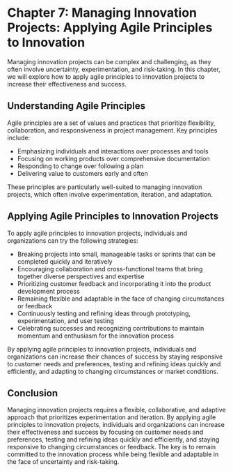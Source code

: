 Chapter 7: Managing Innovation Projects: Applying Agile Principles to Innovation
================================================================================

Managing innovation projects can be complex and challenging, as they often involve uncertainty, experimentation, and risk-taking. In this chapter, we will explore how to apply agile principles to innovation projects to increase their effectiveness and success.

Understanding Agile Principles
------------------------------

Agile principles are a set of values and practices that prioritize flexibility, collaboration, and responsiveness in project management. Key principles include:

* Emphasizing individuals and interactions over processes and tools
* Focusing on working products over comprehensive documentation
* Responding to change over following a plan
* Delivering value to customers early and often

These principles are particularly well-suited to managing innovation projects, which often involve experimentation, iteration, and adaptation.

Applying Agile Principles to Innovation Projects
------------------------------------------------

To apply agile principles to innovation projects, individuals and organizations can try the following strategies:

* Breaking projects into small, manageable tasks or sprints that can be completed quickly and iteratively
* Encouraging collaboration and cross-functional teams that bring together diverse perspectives and expertise
* Prioritizing customer feedback and incorporating it into the product development process
* Remaining flexible and adaptable in the face of changing circumstances or feedback
* Continuously testing and refining ideas through prototyping, experimentation, and user testing
* Celebrating successes and recognizing contributions to maintain momentum and enthusiasm for the innovation process

By applying agile principles to innovation projects, individuals and organizations can increase their chances of success by staying responsive to customer needs and preferences, testing and refining ideas quickly and efficiently, and adapting to changing circumstances or market conditions.

Conclusion
----------

Managing innovation projects requires a flexible, collaborative, and adaptive approach that prioritizes experimentation and iteration. By applying agile principles to innovation projects, individuals and organizations can increase their effectiveness and success by focusing on customer needs and preferences, testing and refining ideas quickly and efficiently, and staying responsive to changing circumstances or feedback. The key is to remain committed to the innovation process while being flexible and adaptable in the face of uncertainty and risk-taking.
